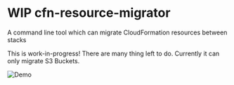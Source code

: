 # WIP cfn-resource-migrator

A command line tool which can migrate CloudFormation resources between stacks

This is work-in-progress! There are many thing left to do. Currently it can only migrate S3 Buckets.

![Demo](https://github.com/udondan/cfn-resource-migrator/raw/docs/demo.gif)
